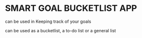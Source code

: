# SMART GOAL BUCKETLIST APP

can be used in Keeping track of your goals

can be used as a bucketlist, a to-do list or a general list
